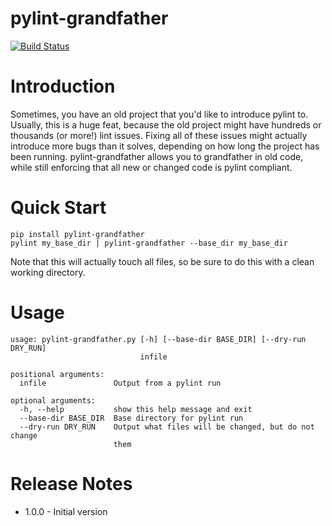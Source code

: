 # pylint-grandfather

[![Build Status](https://travis-ci.org/jacob-meacham/pylint-grandfather.svg?branch=develop)](https://travis-ci.org/jacob-meacham/pylint-grandfather)

# Introduction
Sometimes, you have an old project that you'd like to introduce pylint to. Usually, this is a huge feat, because the old project might have hundreds or thousands (or more!) lint issues. Fixing all of these issues might actually introduce more bugs than it solves, depending on how long the project has been running. pylint-grandfather allows you to grandfather in old code, while still enforcing that all new or changed code is pylint compliant.

# Quick Start
```
pip install pylint-grandfather
pylint my_base_dir | pylint-grandfather --base_dir my_base_dir
```

Note that this will actually touch all files, so be sure to do this with a clean working directory.

# Usage
```
usage: pylint-grandfather.py [-h] [--base-dir BASE_DIR] [--dry-run DRY_RUN]
                             infile

positional arguments:
  infile               Output from a pylint run

optional arguments:
  -h, --help           show this help message and exit
  --base-dir BASE_DIR  Base directory for pylint run
  --dry-run DRY_RUN    Output what files will be changed, but do not change
                       them
```

# Release Notes
* 1.0.0 - Initial version
